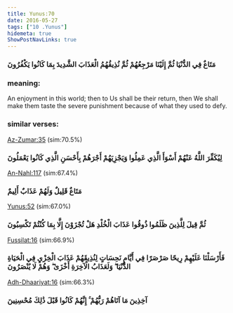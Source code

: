 ```yaml
---
title: Yunus:70
date: 2016-05-27
tags: ["10 .Yunus"]
hidemeta: true 
ShowPostNavLinks: true 
---
```

### مَتَاعٌ فِي الدُّنْيَا ثُمَّ إِلَيْنَا مَرْجِعُهُمْ ثُمَّ نُذِيقُهُمُ الْعَذَابَ الشَّدِيدَ بِمَا كَانُوا يَكْفُرُونَ
### meaning: 
An enjoyment in this world; then to Us shall be their return, then We shall make them taste the severe punishment because of what they used to defy.
### similar verses: 

[Az-Zumar:35](/39/35) (sim:70.5%)

### لِيُكَفِّرَ اللَّهُ عَنْهُمْ أَسْوَأَ الَّذِي عَمِلُوا وَيَجْزِيَهُمْ أَجْرَهُمْ بِأَحْسَنِ الَّذِي كَانُوا يَعْمَلُونَ

[An-Nahl:117](/16/117) (sim:67.4%)

### مَتَاعٌ قَلِيلٌ وَلَهُمْ عَذَابٌ أَلِيمٌ

[Yunus:52](/10/52) (sim:67.0%)

### ثُمَّ قِيلَ لِلَّذِينَ ظَلَمُوا ذُوقُوا عَذَابَ الْخُلْدِ هَلْ تُجْزَوْنَ إِلَّا بِمَا كُنْتُمْ تَكْسِبُونَ

[Fussilat:16](/41/16) (sim:66.9%)

### فَأَرْسَلْنَا عَلَيْهِمْ رِيحًا صَرْصَرًا فِي أَيَّامٍ نَحِسَاتٍ لِنُذِيقَهُمْ عَذَابَ الْخِزْيِ فِي الْحَيَاةِ الدُّنْيَا ۖ وَلَعَذَابُ الْآخِرَةِ أَخْزَىٰ ۖ وَهُمْ لَا يُنْصَرُونَ

[Adh-Dhaariyat:16](/51/16) (sim:66.3%)

### آخِذِينَ مَا آتَاهُمْ رَبُّهُمْ ۚ إِنَّهُمْ كَانُوا قَبْلَ ذَٰلِكَ مُحْسِنِينَ
